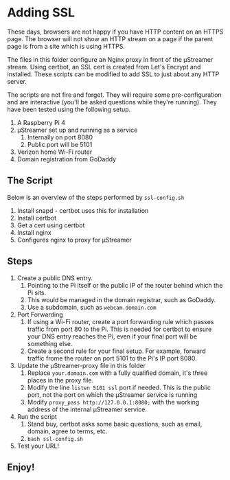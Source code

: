 # Adding SSL
These days, browsers are not happy if you have HTTP content on an HTTPS page.
The browser will not show an HTTP stream on a page if the parent page is from a site which is using HTTPS.

The files in this folder configure an Nginx proxy in front of the µStreamer stream.
Using certbot, an SSL cert is created from Let's Encrypt and installed.
These scripts can be modified to add SSL to just about any HTTP server.

The scripts are not fire and forget.
They will require some pre-configuration and are interactive (you'll be asked questions while they're running).
They have been tested using the following setup.
1. A Raspberry Pi 4
1. µStreamer set up and running as a service
    1. Internally on port 8080
    1. Public port will be 5101
1. Verizon home Wi-Fi router
1. Domain registration from GoDaddy

## The Script
Below is an overview of the steps performed by `ssl-config.sh`
1. Install snapd - certbot uses this for installation
1. Install certbot
1. Get a cert using certbot
1. Install nginx
1. Configures nginx to proxy for µStreamer

## Steps
1. Create a public DNS entry.
    1. Pointing to the Pi itself or the public IP of the router behind which the Pi sits.
    1. This would be managed in the domain registrar, such as GoDaddy.
    1. Use a subdomain, such as `webcam.domain.com`
1. Port Forwarding
    1. If using a Wi-Fi router, create a port forwarding rule which passes traffic from port 80 to the Pi. This is needed for certbot to ensure your DNS entry reaches the Pi, even if your final port will be something else.
    1. Create a second rule for your final setup. For example, forward traffic frome the router on port 5101 to the Pi's IP port 8080.
1. Update the µStreamer-proxy file in this folder
    1. Replace `your.domain.com` with a fully qualified domain, it's three places in the proxy file.
    1. Modify the line `listen 5101 ssl` port if needed. This is the public port, not the port on which the µStreamer service is running
    1. Modify `proxy_pass http://127.0.0.1:8080;` with the working address of the internal µStreamer service.
1. Run the script
    1. Stand buy, certbot asks some basic questions, such as email, domain, agree to terms, etc.
    1. `bash ssl-config.sh`
1. Test your URL!

## Enjoy!